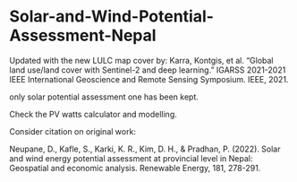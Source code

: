 # Solar-and-Wind-Potential-Assessment-Nepal
Updated with the new LULC map cover by: Karra, Kontgis, et al. “Global land use/land cover with Sentinel-2 and deep learning.” IGARSS 2021-2021 IEEE International Geoscience and Remote Sensing Symposium. IEEE, 2021. 

only solar potential assessment one has been kept.

Check the PV watts calculator and modelling.

Consider citation on original work: 

Neupane, D., Kafle, S., Karki, K. R., Kim, D. H., & Pradhan, P. (2022). Solar and wind energy potential assessment at provincial level in Nepal: Geospatial and economic analysis. Renewable Energy, 181, 278-291.
